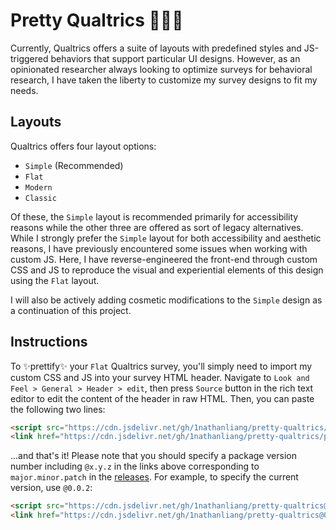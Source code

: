 # Pretty Qualtrics 💅🏻🫦

Currently, Qualtrics offers a suite of layouts with predefined styles and JS-triggered behaviors that support 
particular UI designs. However, as an opinionated researcher always looking to optimize surveys for behavioral 
research, I have taken the liberty to customize my survey designs to fit my needs.

## Layouts

Qualtrics offers four layout options:
 *   `Simple` (Recommended)
 *   `Flat`
 *   `Modern`
 *   `Classic`

Of these, the `Simple` layout is recommended primarily for accessibility reasons while the other three are offered 
as sort of legacy alternatives. While I strongly prefer the `Simple` layout for both accessibility and aesthetic
reasons, I have previously encountered some issues when working with custom JS. Here, I have reverse-engineered the 
front-end through custom CSS and JS to reproduce the visual and experiential elements of this design using the 
`Flat` layout.

I will also be actively adding cosmetic modifications to the `Simple` design as a continuation of this project.

## Instructions

To ✨prettify✨ your `Flat` Qualtrics survey, you'll simply need to import my custom CSS and JS into your 
survey HTML header. Navigate to `Look and Feel > General > Header > edit`, then press `Source` button in the
rich text editor to edit the content of the header in raw HTML. Then, you can paste the following two lines:

```html
<script src="https://cdn.jsdelivr.net/gh/1nathanliang/pretty-qualtrics/scripts/flat-script.min.js"></script>
<link href="https://cdn.jsdelivr.net/gh/1nathanliang/pretty-qualtrics/public/flat-style.min.css" rel="stylesheet" />
```

...and that's it! Please note that you should specify a package version number including `@x.y.z` in the links 
above corresponding to `major.minor.patch` in the [releases](https://github.com/1nathanliang/pretty-qualtrics/releases). 
For example, to specify the current version, use `@0.0.2`:

```html
<script src="https://cdn.jsdelivr.net/gh/1nathanliang/pretty-qualtrics@0.0.2/scripts/flat-script.min.js"></script>
<link href="https://cdn.jsdelivr.net/gh/1nathanliang/pretty-qualtrics@0.0.2/public/flat-style.min.css" rel="stylesheet" />
```
